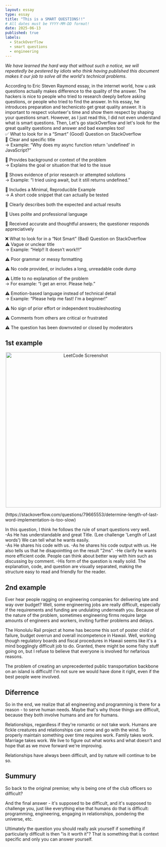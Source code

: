 ```yaml
---
layout: essay
type: essay
title: "This is a SMART QUESTIONS!!"
# All dates must be YYYY-MM-DD format!
date: 2025-06-13
published: true
labels:
  - StackOverflow
  - smart questions
  - engineering
---
```



*We have learned the hard way that without such a notice, we will repeatedly be pestered by idiots who think having published this document makes it our job to solve all the world's technical problems.*

According to Eric Steven Raymond essay, in the internet world, how u ask questions actually makes difference to the quality of the answer. 
The hackers is nice to people who tried to research deeply before asking questions, or people who tried to find the answer. 
In his essay, he introduces preparation and techenicsto get great quality answer. It is important to respect volunteer's time and show them respect by shaping your questions smart.
However, as I just read this, I did not even understand what is smart questions.
Then, Let's go stackOverflow and let's look for the great quality questions and answer and bad examples too!<br>
✅ What to look for in a “Smart” (Good) Question on StackOverflow　<br>
🔹 Clear and specific title <br>
→ Example: “Why does my async function return 'undefined' in JavaScript?”<br>

🔹 Provides background or context of the problem<br>
→ Explains the goal or situation that led to the issue<br>

🔹 Shows evidence of prior research or attempted solutions<br>
→ Example: “I tried using await, but it still returns undefined.”<br>

🔹 Includes a Minimal, Reproducible Example<br>
→ A short code snippet that can actually be tested<br>

🔹 Clearly describes both the expected and actual results<br>

🔹 Uses polite and professional language<br>

🔹 Received accurate and thoughtful answers; the questioner responds appreciatively<br>

❌ What to look for in a “Not Smart” (Bad) Question on StackOverflow<br>
⚠️ Vague or unclear title<br>
→ Example: “Help!! It doesn’t work!!!”<br>

⚠️ Poor grammar or messy formatting<br>

⚠️ No code provided, or includes a long, unreadable code dump<br>

⚠️ Little to no explanation of the problem<br>
→ For example: “I get an error. Please help.”<br>

⚠️ Emotion-based language instead of technical detail<br>
→ Example: “Please help me fast! I'm a beginner!”<br>

⚠️ No sign of prior effort or independent troubleshooting<br>

⚠️ Comments from others are critical or frustrated<br>

⚠️ The question has been downvoted or closed by moderators<br>

## 1st example
<p align="center">
  <img src="../img/gq.jng" alt="LeetCode Screenshot" width="500">
</p>
(https://stackoverflow.com/questions/79665553/determine-length-of-last-word-implementation-is-too-slow)

In this question, I think he follows the rule of smart questions very well.<br>
-As He has understandable and great Title. (Lee challenge 'Length of Last words') We can tell what he wants easily.<br>
-As He shares his code with us.
-As he shares his code output with us. He also tells us that he disapointting on the result "2ms". 
-He clarify he wants more efficient code. People can think about better way with him such as discussing by comment.
-His form of the question is really solid. The explanation, code, and question are visually separated, making the structure easy to read and friendly for the reader.

## 2nd example

Ever hear people ragging on engineering companies for delivering late and way over budget? Well, some engineering jobs are really difficult, especially if the requirements and funding are undulating underneath you. Because of the nature of the problem, sometimes engineering firms require large amounts of engineers and workers, inviting further problems and delays.

The Honolulu Rail project at home has become this sort of poster child of failure, budget overrun and overall incompetence in Hawaii. Well, working though regulatory boards and fiscal procedures in Hawaii seems like it's a mind bogglingly difficult job to do. Granted, there might be some fishy stuff going on, but I refuse to believe that everyone is involved for nefarious reasons.

The problem of creating an unprecedented public transportation backbone on an island is difficult! I'm not sure we would have done it right, even if the best people were involved.

## Diferrence

So in the end, we realize that all engineering and programming is there for a reason - to serve human needs. Maybe that's why those things are difficult, because they both involve humans and are for humans.

Relationships, regardless if they're romantic or not take work. Humans are fickle creatures and relationships can come and go with the wind. To properly maintain something over time requires work. Family takes work. Marriage takes work. We live to figure out what works and what doesn't and hope that as we move forward we're improving.

Relationships have always been difficult, and by nature will continue to be so.

## Summury

So back to the original premise; why is being one of the club officers so difficult?

And the final answer - it's supposed to be difficult, and it's supposed to challenge you, just like everything else that humans do that is difficult: programming, engineering, engaging in relationships, pondering the universe, etc.

Ultimately the question you should really ask yourself if something if particularly difficult is then "is it worth it"? That is something that is context specific and only you can answer yourself.
